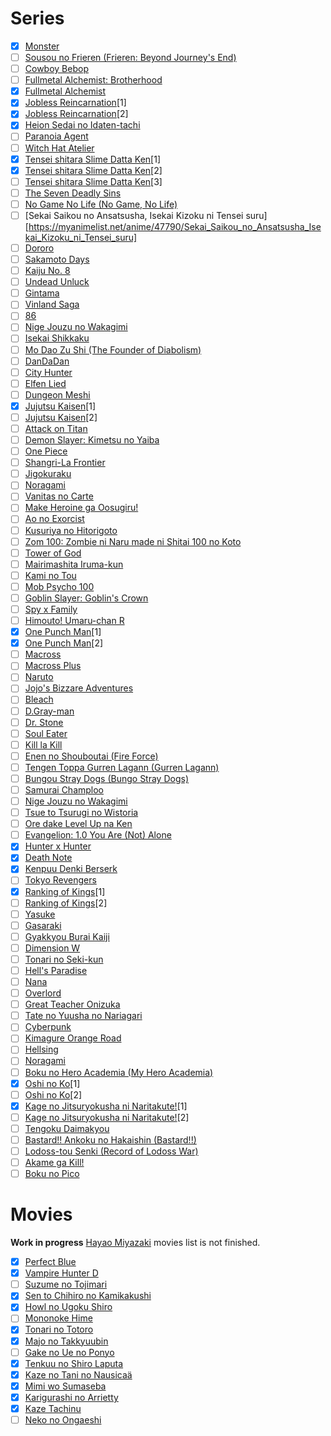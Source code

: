 # Series

- [x] [Monster](https://myanimelist.net/anime/19/Monster?q=Monster&cat=anime)
- [ ] [Sousou no Frieren (Frieren: Beyond Journey's End)](https://myanimelist.net/anime/52991/Sousou_no_Frieren)
- [ ] [Cowboy Bebop](https://myanimelist.net/manga/173/Cowboy_Bebop?q=Cowboy%20Bebop&cat=manga)
- [ ] [Fullmetal Alchemist: Brotherhood](https://myanimelist.net/anime/5114/Fullmetal_Alchemist__Brotherhood)
- [x] [Fullmetal Alchemist](https://myanimelist.net/anime/121/Fullmetal_Alchemist)
- [x] [Jobless Reincarnation](https://myanimelist.net/anime/39535/Mushoku_Tensei__Isekai_Ittara_Honki_Dasu)[1]
- [x] [Jobless Reincarnation](https://myanimelist.net/anime/39535/Mushoku_Tensei__Isekai_Ittara_Honki_Dasu)[2]
- [x] [Heion Sedai no Idaten-tachi](https://myanimelist.net/anime/42625/Heion_Sedai_no_Idaten-tachi)
- [ ] [Paranoia Agent](https://myanimelist.net/anime/323/Mousou_Dairinin/)
- [ ] [Witch Hat Atelier](https://myanimelist.net/manga/100035/Tongari_Boushi_no_Atelier)
- [x] [Tensei shitara Slime Datta Ken](https://myanimelist.net/anime/37430/Tensei_shitara_Slime_Datta_Ken/)[1]
- [x] [Tensei shitara Slime Datta Ken](https://myanimelist.net/anime/37430/Tensei_shitara_Slime_Datta_Ken/)[2]
- [ ] [Tensei shitara Slime Datta Ken](https://myanimelist.net/anime/37430/Tensei_shitara_Slime_Datta_Ken/)[3]
- [ ] [The Seven Deadly Sins](https://myanimelist.net/anime/23755/Nanatsu_no_Taizai)
- [ ] [No Game No Life (No Game, No Life)](https://myanimelist.net/anime/19815/No_Game_No_Life)
- [ ] [Sekai Saikou no Ansatsusha, Isekai Kizoku ni Tensei suru][https://myanimelist.net/anime/47790/Sekai_Saikou_no_Ansatsusha_Isekai_Kizoku_ni_Tensei_suru]
- [ ] [Dororo](https://myanimelist.net/anime/37520/Dororo?q=dororo&cat=anime)
- [ ] [Sakamoto Days](https://myanimelist.net/manga/131334/Sakamoto_Days)
- [ ] [Kaiju No. 8](https://myanimelist.net/anime/52588/Kaijuu_8-gou)
- [ ] [Undead Unluck](https://myanimelist.net/anime/52741/Undead_Unluck)
- [ ] [Gintama](https://myanimelist.net/anime/918/Gintama/)
- [ ] [Vinland Saga](https://myanimelist.net/anime/37521/Vinland_Saga)
- [ ] [86](https://myanimelist.net/anime/41457/86)
- [ ] [Nige Jouzu no Wakagimi](https://myanimelist.net/anime/54724/Nige_Jouzu_no_Wakagimi)
- [ ] [Isekai Shikkaku](https://myanimelist.net/anime/52367/Isekai_Shikkaku/video)
- [ ] [Mo Dao Zu Shi (The Founder of Diabolism)](https://myanimelist.net/anime/37208/Mo_Dao_Zu_Shi)
- [ ] [DanDaDan](https://myanimelist.net/anime/57334/Dandadan)
- [ ] [City Hunter](https://myanimelist.net/anime/1473/City_Hunter_91)
- [ ] [Elfen Lied](https://myanimelist.net/anime/226/Elfen_Lied)
- [ ] [Dungeon Meshi](https://myanimelist.net/anime/52701/Dungeon_Meshi)
- [x] [Jujutsu Kaisen](https://myanimelist.net/anime/40748/Jujutsu_Kaisen_TV)[1]
- [ ] [Jujutsu Kaisen](https://myanimelist.net/anime/51009/Jujutsu_Kaisen_2nd_Season)[2]
- [ ] [Attack on Titan](https://myanimelist.net/anime/16498/Shingeki_no_Kyojin)
- [ ] [Demon Slayer: Kimetsu no Yaiba](https://myanimelist.net/anime/38000/Kimetsu_no_Yaiba)
- [ ] [One Piece](https://myanimelist.net/anime/21/One_Piece)
- [ ] [Shangri-La Frontier](https://myanimelist.net/anime/52347/Shangri-La_Frontier__Kusoge_Hunter_Kamige_ni_Idoman_to_su)
- [ ] [Jigokuraku](https://myanimelist.net/anime/46569/Jigokuraku)
- [ ] [Noragami](https://myanimelist.net/anime/20507/Noragami)
- [ ] [Vanitas no Carte](https://myanimelist.net/anime/46569/Jigokuraku)
- [ ] [Make Heroine ga Oosugiru!](https://myanimelist.net/anime/57524/Make_Heroine_ga_Oosugiru)
- [ ] [Ao no Exorcist](https://myanimelist.net/anime/9919/Ao_no_Exorcist)
- [ ] [Kusuriya no Hitorigoto](https://myanimelist.net/manga/107562/Kusuriya_no_Hitorigoto)
- [ ] [Zom 100: Zombie ni Naru made ni Shitai 100 no Koto](https://myanimelist.net/anime/54112/Zom_100__Zombie_ni_Naru_made_ni_Shitai_100_no_Koto)
- [ ] [Tower of God](https://myanimelist.net/anime/40221/kami_no_tou)
- [ ] [Mairimashita Iruma-kun](https://myanimelist.net/anime/39196/Mairimashita_Iruma-kun)
- [ ] [Kami no Tou](https://myanimelist.net/anime/40221/Kami_no_Tou)
- [ ] [Mob Psycho 100](https://myanimelist.net/anime/32182/Mob_Psycho_100)
- [ ] [Goblin Slayer: Goblin's Crown](https://myanimelist.net/anime/39576/Goblin_Slayer__Goblins_Crown)
- [ ] [Spy x Family](https://myanimelist.net/anime/50265/Spy_x_Family)
- [ ] [Himouto! Umaru-chan R](https://myanimelist.net/anime/35376/Himouto_Umaru-chan_R)
- [x] [One Punch Man](https://myanimelist.net/anime/30276/One_Punch_Man)[1]
- [x] [One Punch Man](https://myanimelist.net/anime/34134/One_Punch_Man_2nd_Season)[2]
- [ ] [Macross](https://myanimelist.net/anime/1088/Macross)
- [ ] [Macross Plus](https://myanimelist.net/anime/474/Macross_Plus)
- [ ] [Naruto](https://myanimelist.net/anime/20/Naruto)
- [ ] [Jojo's Bizzare Adventures](https://myanimelist.net/anime/14719/JoJo_no_Kimyou_na_Bouken_TV)
- [ ] [Bleach](https://myanimelist.net/anime/269/Bleach)
- [ ] [D.Gray-man](https://myanimelist.net/anime/1482/DGray-man)
- [ ] [Dr. Stone](https://myanimelist.net/anime/38691/Dr_Stone)
- [ ] [Soul Eater](https://myanimelist.net/anime/3588/Soul_Eater)
- [ ] [Kill la Kill](https://myanimelist.net/anime/18679/Kill_la_Kill)
- [ ] [Enen no Shouboutai (Fire Force)](https://myanimelist.net/anime/38671/Enen_no_Shouboutai)
- [ ] [Tengen Toppa Gurren Lagann (Gurren Lagann)](https://myanimelist.net/anime/2001/Tengen_Toppa_Gurren_Lagann)
- [ ] [Bungou Stray Dogs (Bungo Stray Dogs)](https://myanimelist.net/anime/31478/Bungou_Stray_Dogs)
- [ ] [Samurai Champloo](https://myanimelist.net/anime/205/Samurai_Champloo)
- [ ] [Nige Jouzu no Wakagimi](https://myanimelist.net/anime/54724/Nige_Jouzu_no_Wakagimi)
- [ ] [Tsue to Tsurugi no Wistoria](https://myanimelist.net/anime/58059/Tsue_to_Tsurugi_no_Wistoria)
- [ ] [Ore dake Level Up na Ken](https://myanimelist.net/anime/52299/Ore_dake_Level_Up_na_Ken)
- [ ] [Evangelion: 1.0 You Are (Not) Alone](https://myanimelist.net/anime/2759/Evangelion__10_You_Are_Not_Alone)
- [x] [Hunter x Hunter](https://myanimelist.net/anime/11061/Hunter_x_Hunter_2011)
- [x] [Death Note](https://myanimelist.net/anime/1535/Death_Note)
- [x] [Kenpuu Denki Berserk](https://myanimelist.net/anime/33/Kenpuu_Denki_Berserk)
- [ ] [Tokyo Revengers](https://myanimelist.net/anime/42249/Tokyo_Revengers)
- [x] [Ranking of Kings](https://myanimelist.net/anime/40834/Ousama_Ranking)[1]
- [ ] [Ranking of Kings](https://myanimelist.net/anime/40834/Ousama_Ranking)[2]
- [ ] [Yasuke](https://myanimelist.net/anime/43697/Yasuke)
- [ ] [Gasaraki](https://myanimelist.net/anime/782/gasaraki)
- [ ] [Gyakkyou Burai Kaiji](https://myanimelist.net/anime/3002/Gyakkyou_Burai_Kaiji__Ultimate_Survivor)
- [ ] [Dimension W](https://myanimelist.net/anime/31163/Dimension_W)
- [ ] [Tonari no Seki-kun](https://myanimelist.net/anime/18139/Tonari_no_Seki-kun/)
- [ ] [Hell's Paradise](https://myanimelist.net/anime/46569/Jigokuraku)
- [ ] [Nana](https://myanimelist.net/manga/28/Nana)
- [ ] [Overlord](https://myanimelist.net/anime/29803/Overlord)
- [ ] [Great Teacher Onizuka](https://myanimelist.net/anime/245/Great_Teacher_Onizuka)
- [ ] [Tate no Yuusha no Nariagari](https://myanimelist.net/anime/35790/Tate_no_Yuusha_no_Nariagari)
- [ ] [Cyberpunk](https://myanimelist.net/anime/42310/Cyberpunk__Edgerunners)
- [ ] [Kimagure Orange Road](https://myanimelist.net/anime/1087/Kimagure_Orange%E2%98%86Road)
- [ ] [Hellsing](https://myanimelist.net/anime/270/Hellsing)
- [ ] [Noragami](https://myanimelist.net/anime/20507/Noragami)
- [ ] [Boku no Hero Academia (My Hero Academia)](https://myanimelist.net/anime/31964/Boku_no_Hero_Academia)
- [x] [Oshi no Ko](https://myanimelist.net/anime/52034/Oshi_no_Ko)[1]
- [ ] [Oshi no Ko](https://myanimelist.net/anime/52034/Oshi_no_Ko)[2]
- [x] [Kage no Jitsuryokusha ni Naritakute!](https://myanimelist.net/anime/48316/Kage_no_Jitsuryokusha_ni_Naritakute)[1]
- [ ] [Kage no Jitsuryokusha ni Naritakute!](https://myanimelist.net/anime/48316/Kage_no_Jitsuryokusha_ni_Naritakute)[2]
- [ ] [Tengoku Daimakyou](https://myanimelist.net/anime/53393/Tengoku_Daimakyou)
- [ ] [Bastard!! Ankoku no Hakaishin (Bastard!!)](https://myanimelist.net/anime/404/Bastard_Ankoku_no_Hakaishin)
- [ ] [Lodoss-tou Senki (Record of Lodoss War)](https://myanimelist.net/anime/207/Lodoss-tou_Senki)
- [ ] [Akame ga Kill!](https://myanimelist.net/anime/22199/Akame_Ga_Kill)
- [ ] [Boku no Pico](https://myanimelist.net/anime/1639/Boku_no_Picu)

# Movies

**Work in progress** [Hayao Miyazaki](https://myanimelist.net/people/1870/Hayao_Miyazaki?q=hayao&cat=person) movies list is not finished.

- [x] [Perfect Blue](https://myanimelist.net/anime/437/Perfect_Blue)
- [x] [Vampire Hunter D](https://myanimelist.net/anime/543/Vampire_Hunter_D_2000?q=vampire%20hunter%20d&cat=anime)
- [ ] [Suzume no Tojimari](https://myanimelist.net/anime/50594/Suzume_no_Tojimari)
- [x] [Sen to Chihiro no Kamikakushi](https://myanimelist.net/anime/199/Sen_to_Chihiro_no_Kamikakushi)
- [x] [Howl no Ugoku Shiro](https://myanimelist.net/anime/431/Howl_no_Ugoku_Shiro)
- [ ] [Mononoke Hime](https://myanimelist.net/anime/164/Mononoke_Hime)
- [x] [Tonari no Totoro](https://myanimelist.net/anime/523/Tonari_no_Totoro)
- [x] [Majo no Takkyuubin](https://myanimelist.net/anime/512/Majo_no_Takkyuubin)
- [ ] [Gake no Ue no Ponyo](https://myanimelist.net/anime/2890/Gake_no_Ue_no_Ponyo)
- [x] [Tenkuu no Shiro Laputa](https://myanimelist.net/anime/513/Tenkuu_no_Shiro_Laputa)
- [x] [Kaze no Tani no Nausicaä](https://myanimelist.net/anime/572/Kaze_no_Tani_no_Nausica%C3%A4)
- [x] [Mimi wo Sumaseba](https://myanimelist.net/anime/585/Mimi_wo_Sumaseba)
- [x] [Karigurashi no Arrietty](https://myanimelist.net/anime/7711/Karigurashi_no_Arrietty)
- [x] [Kaze Tachinu](https://myanimelist.net/anime/16662/Kaze_Tachinu)
- [ ] [Neko no Ongaeshi](https://myanimelist.net/anime/597/Neko_no_Ongaeshi)
